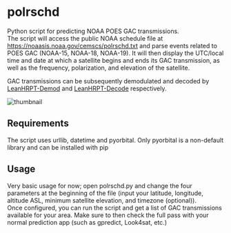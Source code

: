 # polrschd
Python script for predicting NOAA POES GAC transmissions.  
The script will access the public NOAA schedule file at https://noaasis.noaa.gov/cemscs/polrschd.txt and parse events related to POES GAC (NOAA-15, NOAA-18, NOAA-19). It will then display the UTC/local time and date at which a satellite begins and ends its GAC transmission, as well as the frequency, polarization, and elevation of the satellite.  

GAC transmissions can be subsequently demodulated and decoded by [LeanHRPT-Demod](https://github.com/Xerbo/LeanHRPT-Demod/) and [LeanHRPT-Decode](https://github.com/Xerbo/LeanHRPT-Decode/tree/gac) respectively.

![thumbnail](https://github.com/sgcderek/polrschd/blob/main/thumbnail.jpeg?raw=true)

## Requirements
The script uses urllib, datetime and pyorbital. Only pyorbital is a non-default library and can be installed with pip

## Usage
Very basic usage for now; open polrschd.py and change the four parameters at the beginning of the file (input your latitude, longitude, altitude ASL, minimum satellite elevation, and timezone (optional)).  
Once configured, you can run the script and get a list of GAC transmissions available for your area. Make sure to then check the full pass with your normal prediction app (such as gpredict, Look4sat, etc.)